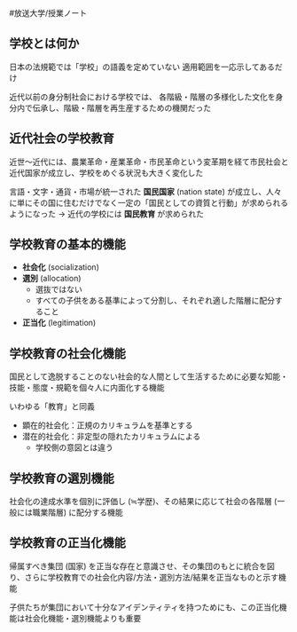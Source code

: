 #放送大学/授業ノート

## 学校とは何か

日本の法規範では「学校」の語義を定めていない
適用範囲を一応示してあるだけ

近代以前の身分制社会における学校では、
各階級・階層の多様化した文化を身分内で伝承し、階級・階層を再生産するための機関だった

## 近代社会の学校教育

近世〜近代には、農業革命・産業革命・市民革命という変革期を経て市民社会と近代国家が成立し、学校をめぐる状況も大きく変化した

言語・文字・通貨・市場が統一された **国民国家** (nation state) が成立し、人々に単にその国に住むだけでなく一定の「国民としての資質と行動」が求められるようになった
→ 近代の学校には **国民教育** が求められた

## 学校教育の基本的機能

- **社会化** (socialization)
- **選別** (allocation)
	- 選抜ではない
	- すべての子供をある基準によって分割し、それぞれ適した階層に配分すること
- **正当化** (legitimation)

## 学校教育の社会化機能

国民として逸脱することのない社会的な人間として生活するために必要な知能・技能・態度・規範を個々人に内面化する機能

いわゆる「教育」と同義

- 顕在的社会化：正規のカリキュラムを基準とする
- 潜在的社会化：非定型の隠れたカリキュラムによる
	- 学校側の意図とは違う

## 学校教育の選別機能

社会化の達成水準を個別に評価し (≒学歴)、その結果に応じて社会の各階層 (一般には職業階層) に配分する機能

## 学校教育の正当化機能

帰属すべき集団 (国家) を正当な存在と意識させ、その集団のもとに統合を図り、さらに学校教育での社会化内容/方法・選別方法/結果を正当なものと示す機能

子供たちが集団において十分なアイデンティティを持つためにも、この正当化機能は社会化機能・選別機能よりも重要
